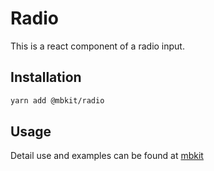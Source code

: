 # Radio

This is a react component of a radio input.

## Installation

```sh
yarn add @mbkit/radio
```

## Usage

Detail use and examples can be found at [mbkit](https://mbkit.netlify.com/components/radio)